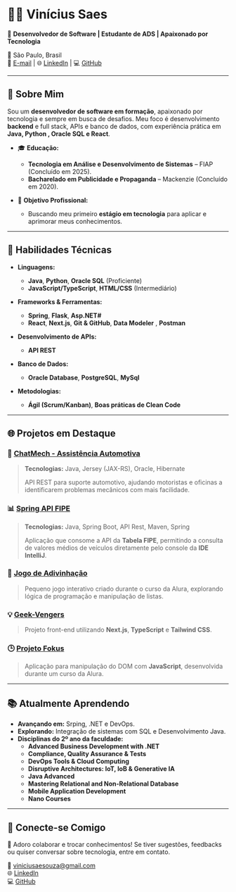 # 👨‍💻 **Vinícius Saes**  

🎯 **Desenvolvedor de Software | Estudante de ADS | Apaixonado por Tecnologia**  

📍 São Paulo, Brasil  
📧 [E-mail](mailto:viniciusaesouza@gmail.com) | 🌐 [LinkedIn](https://www.linkedin.com/in/vinicius-saes) | 💻 [GitHub](https://github.com/ViniciuSaeSouza)  

---

## 🌟 **Sobre Mim**  

Sou um **desenvolvedor de software em formação**, apaixonado por tecnologia e sempre em busca de desafios. Meu foco é desenvolvimento **backend** e full stack, APIs e banco de dados, com experiência prática em **Java, Python , Oracle SQL e React**.  

- 🎓 **Educação:**  
  - **Tecnologia em Análise e Desenvolvimento de Sistemas** – FIAP (Concluído em 2025).  
  - **Bacharelado em Publicidade e Propaganda** – Mackenzie (Concluído em 2020).  

- 💼 **Objetivo Profissional:**  
  - Buscando meu primeiro **estágio em tecnologia** para aplicar e aprimorar meus conhecimentos.  

---

## 🚀 **Habilidades Técnicas**  

- **Linguagens:**  
  - **Java**, **Python**, **Oracle SQL** (Proficiente)  
  - **JavaScript/TypeScript**, **HTML/CSS** (Intermediário)  

- **Frameworks & Ferramentas:**  
  - **Spring**, **Flask**, **Asp.NET#**  
  - **React**, **Next.js**, **Git & GitHub**, **Data Modeler** , **Postman** 

- **Desenvolvimento de APIs:**  
  - **API REST** 

- **Banco de Dados:**  
  - **Oracle Database**, **PostgreSQL**, **MySql**  

- **Metodologias:**  
  - **Ágil (Scrum/Kanban)**, **Boas práticas de Clean Code**  

---

## 🌐 **Projetos em Destaque**  

### 🔧 [ChatMech - Assistência Automotiva](https://github.com/ViniciuSaeSouza/Chatmech-Java)  
> **Tecnologias:** Java, Jersey (JAX-RS), Oracle, Hibernate  
>  
> API REST para suporte automotivo, ajudando motoristas e oficinas a identificarem problemas mecânicos com mais facilidade.  

### 📊 [Spring API FIPE](https://github.com/ViniciuSaeSouza/Spring-API-FIPE)  
> **Tecnologias:** Java, Spring Boot, API Rest, Maven, Spring  
>  
> Aplicação que consome a API da **Tabela FIPE**, permitindo a consulta de valores médios de veículos diretamente pelo console da **IDE IntelliJ**.  

### 🔢 [Jogo de Adivinhação](https://github.com/ViniciuSaeSouza/Jogo_adivinhacao_numero_secreto)  
> Pequeno jogo interativo criado durante o curso da Alura, explorando lógica de programação e manipulação de listas.  

### 💡 [Geek-Vengers](https://github.com/ViniciuSaeSouza/geek-vengers)  
> Projeto front-end utilizando **Next.js**, **TypeScript** e **Tailwind CSS**.  

### 🕒 [Projeto Fokus](https://github.com/ViniciuSaeSouza/Projeto-Fokus)  
> Aplicação para manipulação do DOM com **JavaScript**, desenvolvida durante um curso da Alura.  

---

## 📚 **Atualmente Aprendendo**

- **Avançando em:** Srping, .NET e DevOps.  
- **Explorando:** Integração de sistemas com SQL e Desenvolvimento Java.  
- **Disciplinas do 2º ano da faculdade:**  
  - **Advanced Business Development with .NET**  
  - **Compliance, Quality Assurance & Tests**  
  - **DevOps Tools & Cloud Computing**  
  - **Disruptive Architectures: IoT, IoB & Generative IA**  
  - **Java Advanced**  
  - **Mastering Relational and Non-Relational Database**  
  - **Mobile Application Development**  
  - **Nano Courses**  

---

## 🤝 **Conecte-se Comigo**  

💬 Adoro colaborar e trocar conhecimentos! Se tiver sugestões, feedbacks ou quiser conversar sobre tecnologia, entre em contato.  

📧 [viniciusaesouza@gmail.com](mailto:viniciusaesouza@gmail.com)  
🌐 [LinkedIn](https://www.linkedin.com/in/vinicius-saes)  
💻 [GitHub](https://github.com/ViniciuSaeSouza)  

